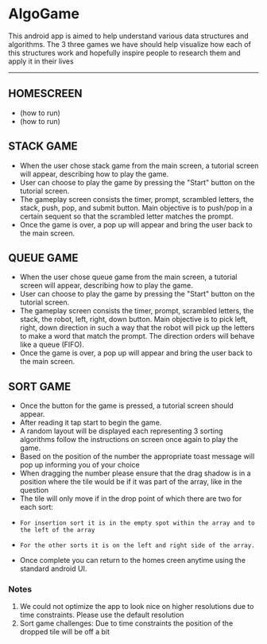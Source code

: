 # AlgoGame
This android app is aimed to help understand various data structures and algorithms.
The 3 three games we have should help visualize how each of this structures work and hopefully inspire people to research them and apply it in their lives


---

## HOMESCREEN
   - (how to run)
   - (how to run)

## STACK GAME
   - When the user chose stack game from the main screen, a tutorial screen will appear, describing how to play the game.
   - User can choose to play the game by pressing the "Start" button on the tutorial screen.
   - The gameplay screen consists the timer, prompt, scrambled letters, the stack, push, pop, and submit button. Main objective is to push/pop in a certain sequent so that the scrambled letter matches the prompt.
   - Once the game is over, a pop up will appear and bring the user back to the main screen.

## QUEUE GAME
   - When the user chose queue game from the main screen, a tutorial screen will appear, describing how to play the game.
   - User can choose to play the game by pressing the "Start" button on the tutorial screen.
   - The gameplay screen consists the timer, prompt, scrambled letters, the stack, the robot, left, right, down button. Main objective is to pick left, right, down direction in such a way that the robot will pick up the letters to make a word that match the prompt. The direction orders will behave like a queue (FIFO).
   - Once the game is over, a pop up will appear and bring the user back to the main screen.

## SORT GAME
   - Once the button for the game is pressed, a tutorial screen should appear.
   - After reading it tap start to begin the game.
   - A random layout will be displayed each representing 3 sorting algorithms follow the instructions on screen once again to play the game.
   - Based on the position of the number the appropriate toast message will pop up informing you of your choice 
   - When dragging the number please ensure that the drag shadow is in a position where the tile would be if it was part of the array, like in the question
   - The tile will only move if in the drop point of which there are two for each sort:
   -     For insertion sort it is in the empty spot within the array and to the left of the array
   -     For the other sorts it is on the left and right side of the array.
   - Once complete you can return to the homes creen anytime using the standard android UI.


### Notes
1. We could not optimize the app to look nice on higher resolutions due to time constraints. Please use the default resolution
2. Sort game challenges: Due to time constraints the position of the dropped tile will be off a bit

